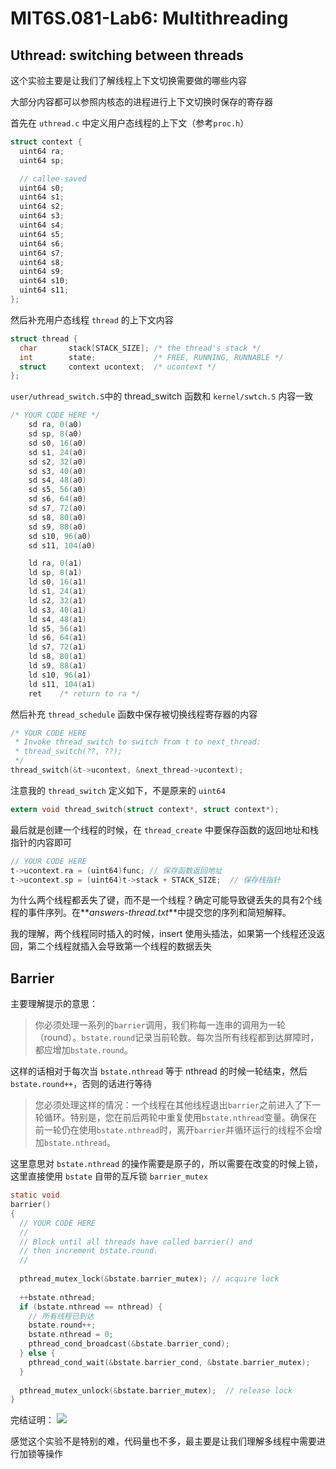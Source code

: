 # MIT6S.081-Lab6: Multithreading


## Uthread: switching between threads
这个实验主要是让我们了解线程上下文切换需要做的哪些内容

大部分内容都可以参照内核态的进程进行上下文切换时保存的寄存器

首先在 `uthread.c` 中定义用户态线程的上下文（参考`proc.h`）

```c
struct context {
  uint64 ra;
  uint64 sp;

  // callee-saved
  uint64 s0;
  uint64 s1;
  uint64 s2;
  uint64 s3;
  uint64 s4;
  uint64 s5;
  uint64 s6;
  uint64 s7;
  uint64 s8;
  uint64 s9;
  uint64 s10;
  uint64 s11;
};
```

然后补充用户态线程 `thread` 的上下文内容

```c
struct thread {
  char       stack[STACK_SIZE]; /* the thread's stack */
  int        state;             /* FREE, RUNNING, RUNNABLE */
  struct     context ucontext;  /* ucontext */
};
```

`user/uthread_switch.S`中的 thread_switch 函数和 `kernel/swtch.S` 内容一致

```c
/* YOUR CODE HERE */
	sd ra, 0(a0)
	sd sp, 8(a0)
	sd s0, 16(a0)
	sd s1, 24(a0)
	sd s2, 32(a0)
	sd s3, 40(a0)
	sd s4, 48(a0)
	sd s5, 56(a0)
	sd s6, 64(a0)
	sd s7, 72(a0)
	sd s8, 80(a0)
	sd s9, 88(a0)
	sd s10, 96(a0)
	sd s11, 104(a0)

	ld ra, 0(a1)
	ld sp, 8(a1)
	ld s0, 16(a1)
	ld s1, 24(a1)
	ld s2, 32(a1)
	ld s3, 40(a1)
	ld s4, 48(a1)
	ld s5, 56(a1)
	ld s6, 64(a1)
	ld s7, 72(a1)
	ld s8, 80(a1)
	ld s9, 88(a1)
	ld s10, 96(a1)
	ld s11, 104(a1)
	ret    /* return to ra */
```

然后补充 `thread_schedule` 函数中保存被切换线程寄存器的内容

```c
/* YOUR CODE HERE
 * Invoke thread_switch to switch from t to next_thread:
 * thread_switch(??, ??);
 */
thread_switch(&t->ucontext, &next_thread->ucontext);
```

注意我的 `thread_switch` 定义如下，不是原来的 `uint64`
```c
extern void thread_switch(struct context*, struct context*);
```

最后就是创建一个线程的时候，在 `thread_create` 中要保存函数的返回地址和栈指针的内容即可

```c
// YOUR CODE HERE
t->ucontext.ra = (uint64)func; // 保存函数返回地址
t->ucontext.sp = (uint64)t->stack + STACK_SIZE;  // 保存栈指针
```

为什么两个线程都丢失了键，而不是一个线程？确定可能导致键丢失的具有2个线程的事件序列。在**_answers-thread.txt_**中提交您的序列和简短解释。

我的理解，两个线程同时插入的时候，insert 使用头插法，如果第一个线程还没返回，第二个线程就插入会导致第一个线程的数据丢失

## Barrier
主要理解提示的意思：

>你必须处理一系列的`barrier`调用，我们称每一连串的调用为一轮（round）。`bstate.round`记录当前轮数。每次当所有线程都到达屏障时，都应增加`bstate.round`。

这样的话相对于每次当 `bstate.nthread` 等于 nthread 的时候一轮结束，然后 `bstate.round++`，否则的话进行等待

>您必须处理这样的情况：一个线程在其他线程退出`barrier`之前进入了下一轮循环。特别是，您在前后两轮中重复使用`bstate.nthread`变量。确保在前一轮仍在使用`bstate.nthread`时，离开`barrier`并循环运行的线程不会增加`bstate.nthread`。

这里意思对 `bstate.nthread` 的操作需要是原子的，所以需要在改变的时候上锁，这里直接使用 `bstate` 自带的互斥锁 `barrier_mutex` 

```c
static void 
barrier()
{
  // YOUR CODE HERE
  //
  // Block until all threads have called barrier() and
  // then increment bstate.round.
  //
  
  pthread_mutex_lock(&bstate.barrier_mutex); // acquire lock
  
  ++bstate.nthread;
  if (bstate.nthread == nthread) {
    // 所有线程已到达
    bstate.round++;
    bstate.nthread = 0;
    pthread_cond_broadcast(&bstate.barrier_cond);
  } else {
    pthread_cond_wait(&bstate.barrier_cond, &bstate.barrier_mutex);
  }
  
  pthread_mutex_unlock(&bstate.barrier_mutex);  // release lock
}
```

完结证明：
![](https://silas-py-oss.oss-cn-chengdu.aliyuncs.com/img/20220724172906.png)

感觉这个实验不是特别的难，代码量也不多，最主要是让我们理解多线程中需要进行加锁等操作

